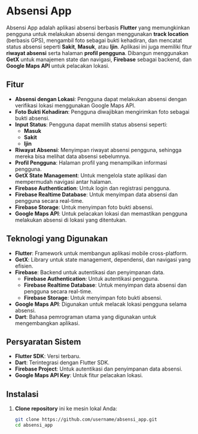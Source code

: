 # Absensi App

Absensi App adalah aplikasi absensi berbasis **Flutter** yang memungkinkan pengguna untuk melakukan absensi dengan menggunakan **track location** (berbasis GPS), mengambil foto sebagai bukti kehadiran, dan mencatat status absensi seperti **Sakit**, **Masuk**, atau **Ijin**. Aplikasi ini juga memiliki fitur **riwayat absensi** serta halaman **profil pengguna**. Dibangun menggunakan **GetX** untuk manajemen state dan navigasi, **Firebase** sebagai backend, dan **Google Maps API** untuk pelacakan lokasi.

## Fitur

- **Absensi dengan Lokasi**: Pengguna dapat melakukan absensi dengan verifikasi lokasi menggunakan Google Maps API.
- **Foto Bukti Kehadiran**: Pengguna diwajibkan mengirimkan foto sebagai bukti absensi.
- **Input Status**: Pengguna dapat memilih status absensi seperti:
  - **Masuk**
  - **Sakit**
  - **Ijin**
- **Riwayat Absensi**: Menyimpan riwayat absensi pengguna, sehingga mereka bisa melihat data absensi sebelumnya.
- **Profil Pengguna**: Halaman profil yang menampilkan informasi pengguna.
- **GetX State Management**: Untuk mengelola state aplikasi dan mempermudah navigasi antar halaman.
- **Firebase Authentication**: Untuk login dan registrasi pengguna.
- **Firebase Realtime Database**: Untuk menyimpan data absensi dan pengguna secara real-time.
- **Firebase Storage**: Untuk menyimpan foto bukti absensi.
- **Google Maps API**: Untuk pelacakan lokasi dan memastikan pengguna melakukan absensi di lokasi yang ditentukan.

## Teknologi yang Digunakan

- **Flutter**: Framework untuk membangun aplikasi mobile cross-platform.
- **GetX**: Library untuk state management, dependensi, dan navigasi yang efisien.
- **Firebase**: Backend untuk autentikasi dan penyimpanan data.
  - **Firebase Authentication**: Untuk autentikasi pengguna.
  - **Firebase Realtime Database**: Untuk menyimpan data absensi dan pengguna secara real-time.
  - **Firebase Storage**: Untuk menyimpan foto bukti absensi.
- **Google Maps API**: Digunakan untuk melacak lokasi pengguna selama absensi.
- **Dart**: Bahasa pemrograman utama yang digunakan untuk mengembangkan aplikasi.

## Persyaratan Sistem

- **Flutter SDK**: Versi terbaru.
- **Dart**: Terintegrasi dengan Flutter SDK.
- **Firebase Project**: Untuk autentikasi dan penyimpanan data absensi.
- **Google Maps API Key**: Untuk fitur pelacakan lokasi.

## Instalasi

1. **Clone repository** ini ke mesin lokal Anda:

   ```bash
   git clone https://github.com/username/absensi_app.git
   cd absensi_app
